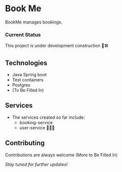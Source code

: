 # Book Me

BookMe manages bookings.

### Current Status

This project is under development construction 🚧🛠

## Technologies

+ Java Spring boot
+ Test containers
+ Postgres
+ (To Be Filled In)

## Services
- The services created so far include:
  + booking-service
  + user-service 👷🏾🚧

## Contributing

Contributions are always welcome (More to Be Filled In)

_Stay tuned for further updates!_

